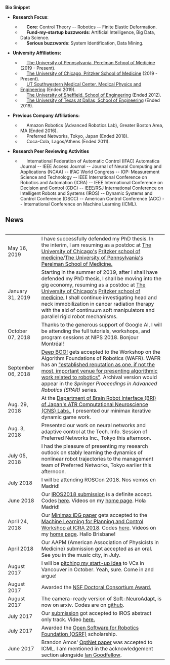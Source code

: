 
**Bio Snippet**
  <!-- - &nbsp; &nbsp;&nbsp; Fifth year Ph.D. candidate. -->

+ **Research Focus**:
  - &nbsp; &nbsp;&nbsp; **Core**: Control Theory -- Robotics -- Finite Elastic Deformation.
  - &nbsp; &nbsp;&nbsp; **Fund-my-startup buzzwords**: Artificial Intelligence, Big Data, Data Science.
  - &nbsp; &nbsp;&nbsp; **Serious buzzwords**: System Identification, Data Mining.

+ **University Affiliations:**
  - &nbsp; &nbsp;&nbsp; [The University of Pennsylvania, Perelman School of Medicine](https://www.med.upenn.edu/) (2019 - Present).
  - &nbsp; &nbsp;&nbsp; [The University of Chicago, Pritzker School of Medicine](https://pritzker.uchicago.edu/) (2019 - Present).
  - &nbsp; &nbsp;&nbsp;  [UT Southwestern Medical Center, Medical Physics and Engineering](https://www.utsouthwestern.edu/labs/maia/about/meet-our-team.html)  (Ended 2019).
  - &nbsp; &nbsp;&nbsp;  [The University of Sheffield, School of Engineering](https://www.sheffield.ac.uk/acse) (Ended 2012).
  - &nbsp; &nbsp;&nbsp; [The University of Texas at Dallas, School of Engineering](https://ecs.utdallas.edu/~opo140030/) (Ended 2019).

+ **Previous Company Affiliations:**
  -  &nbsp; &nbsp;&nbsp; Amazon Robotics (Advanced Robotics Lab), Greater Boston Area, MA (Ended 2016).
  - &nbsp; &nbsp;&nbsp; Preferred Networks, Tokyo, Japan (Ended 2018).
  - &nbsp; &nbsp;&nbsp; Coca-Cola, Lagos/Athens (Ended 2011).

+ **Research Peer Reviewing Activities**
  -  &nbsp; &nbsp;&nbsp; International Federation of Automatic Control (IFAC) Automatica Journal -- IEEE Access Journal -- Journal of Neural Computing and Applications (NCAA) -- IFAC World Congress  -- IOP: Measurement Science and Technology -- IEEE International Conference on Robotics and Automation (ICRA) -- IEEE International Conference on Decision and Control (CDC) -- IEEE/RSJ International Conference on Intelligent Robots and Systems (IROS) -- Dynamic Systems and Control Conference (DSCC) -- American Control Conference (ACC) -- International Conference on Machine Learning (ICML).

  <!-- + **Awards and Honors**
    -  &nbsp; &nbsp;&nbsp; Google AI Travel and Conference Grant (2018) -- IEEE Robotics and Automation Society (RAS) Travel Award (2018/2017/2016) -- NSF Doctoral Consortium Award (2017) -- Mary and Richard Templeton Graduate Fellowship (2017) -- Open Software for Robotics Foundation Scholarship (2017) -- President’s Excellence Award for Teaching Assistants (Nom. 2017) -- Golden Key International Honour Society (2016) -- Ericsson Graduate Fellowship (2015) -- Jonsson Scholarship (2014) -- PTDF Overseas Fellowship (2012). Best Chemistry Student (West African Senior School Examinations Council -- Two Years in a Row).


    Thanks to my committee members, <a href="https://ece.illinois.edu/directory/profile/mspong">Mark Spong</a>, <a href=""> Tyler Summers</a>, <a href="">Yonas Tadesse</a> and <a href=""> Nick Gans</a>, and my UTSW mentor, <a href="https://profiles.utsouthwestern.edu/profile/150563/steve-jiang.html">Steve Jiang</a>.


    -->
## <i class="fa fa-chevron-right"></i> News

<table class="table table-hover">
<table class="table table-hover">

<tr>
  <td class='col-md-3'>May 16, 2019</td>
  <td>
  I have successfully defended my PhD thesis. In the interim, I am resuming as a postdoc at  <a href="https://www.uchicago.edu/">The University of Chicago's</a> <a href="https://pritzker.uchicago.edu/"> Pritzker school of medicine</a>/<a href="https://www.upenn.edu/">The University of Pennsylvania's</a> <a href="https://www.med.upenn.edu/">Perelman School of Medicine.</a>
  </td>
</tr>
<!-- <a href="https://www.utdallas.edu/~opo140030/media/Papers/thesis.pdf"></a> -->
<tr>
  <td class='col-md-3'>January 31, 2019</td>
  <td>
  Starting in the summer of 2019, after I shall have defended my PhD thesis, I shall be moving into the gig economy, resuming as a postdoc at  <a href="https://www.uchicago.edu/">The University of Chicago's</a> <a href="https://pritzker.uchicago.edu/"> Pritzker school of medicine.</a> I shall continue investigating head and neck immobilization in cancer radiation therapy with the aid of continuum soft manipulators and parallel rigid robot mechanisms.
  </td>
</tr>

<tr>
  <td class='col-md-3'>October 07, 2018</td>
  <td>
  Thanks to the generous support of Google AI, I will be attending the full tutorials, workshops, and program sessions at NIPS 2018. Bonjour Montréal!
  </td>
</tr>

<tr>
  <td class='col-md-3'>September 06, 2018</td>
  <td>
  <a href="/assets/papers/wafr.pdf"> Deep BOO!</a> gets accepted to the Workshop on the Algorithm Foundations of Robotics (WAFR). WAFR has an <a href="https://parasol.tamu.edu/wafr/wafr2018/authors.php">"established reputation as one, if not the most, important venue for presenting algorithmic work related to robotics"</a>. Archival version would  appear in the <i>Springer Proceedings
  in Advanced Robotics (SPAR)</i> series.
  </td>
</tr>

<tr>
  <td class='col-md-3'>Aug. 29, 2018</td>
  <td>At the <a href="http://www.cns.atr.jp/bri/en/">Department of Brain Robot Interface (BRI) of Japan's ATR Computational Neuroscience (CNS) Labs.</a>, I presented our minimax iterative dynamic game work.
  </td>
</tr>

<tr>
  <td class='col-md-3'>Aug. 3, 2018</td>
  <td> Presented our work on neural networks and adaptive control at the Tech. Info. Session of Preferred Networks Inc., Tokyo this afternoon.
  </td>
</tr>

<tr>
  <td class='col-md-3'>July 05, 2018</td>
  <td> I had the pleasure of presenting my research outlook on stably learning the dynamics of nonlinear robot trajectories to the management team of Preferred Networks, Tokyo earlier this afternoon.
  </td>
</tr>

<tr>
  <td class='col-md-3'>July 2018</td>
  <td> I will be attending ROSCon 2018.  Nos vemos en Madrid!</td>
</tr>

<tr>
  <td class='col-md-3'>June 2018</td>
  <td> Our <a href="/assets/papers/IROS18_Final.pdf">IROS2018 submission</a> is a definite accept. Codes <a href='https://github.com/lakehanne/youbot'>here</a>. Videos on my <a href="http://ecs.utdallas.edu/~opo140030/iros18/iros2018.html"> home page</a>. Hola Madrid! </td>
</tr>

<tr>
  <td class='col-md-3'>April 24, 2018</td>
  <td> Our <a href="/assets/papers/Minimax_ICRAMLPC.pdf">Minimax iDG paper</a> gets accepted to the <a href="http://www.cs.unm.edu/amprg/Workshops/MLPC18/index.html">Machine Learning for Planning and Control Workshop at ICRA 2018</a>. Codes <a href='https://github.com/lakehanne/youbot'>here</a>. Videos on my <a href="http://ecs.utdallas.edu/~opo140030/iros18/iros2018.html"> home page</a>. Hallo Brisbane! </td>
</tr>

<tr>
  <td class='col-md-3'>April 2018</td>
  <td> Our AAPM (American Association of Physicists in Medicine) submission got accepted as an oral. See you in the music city, in July.</td>
</tr>

<tr>
  <td class='col-md-3'>August 2017</td>
  <td> I will be <a href="http://iros2017.org/program/forums/efsc">pitching my start-up idea</a>  to VCs in Vancouver in October. Yeah, sure. Come in and argue! </td>
</tr>

<tr>
  <td class='col-md-3'>August 2017</td>
  <td> Awarded the  <a href="https://www.nsf.gov/awardsearch/showAward?AWD_ID=1748482&HistoricalAwards=false">NSF Doctoral Consortium Award.</a></td>
</tr>

<tr>
  <td class='col-md-3'>August 2017</td>
  <td>The camera-ready version of <a href="https://arxiv.org/abs/1703.03821v3">Soft-NeuroAdapt</a>, is now on arxiv. Codes are on <a href="https://github.com/lakehanne/soft-neuro-adapt">github</a>.</td>
</tr>

<tr>
  <td class='col-md-3'>July 2017</td>
  <td> Our <a href="http://ecs.utdallas.edu/~opo140030/media/Papers/IROS2017/Abstract/IROS_Abstract.pdf"> submission</a> got accepted to IROS abstract only track. Video <a href="https://www.youtube.com/watch?v=mNpU2oNcPtU&t=14s"> here.</a></td>
</tr>

<tr>
  <td class='col-md-3'>July 2017</td>
  <td>Awarded the  <a href="https://roscon.ros.org/2017/">Open Software for Robotics Foundation (OSRF)</a> scholarship.</td>
</tr>

<tr>
  <td class='col-md-3'>June 2017</td>
  <td>Brandon Amos' <a href="https://arxiv.org/pdf/1703.00443.pdf">OptNet paper</a> was accepted to ICML. I am mentioned in the acknowledgement section alongside <a href="https://en.wikipedia.org/wiki/Ian_Goodfellow">Ian Goodfellow</a>.</td>
</tr>

</table>
